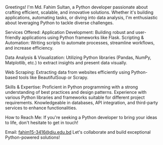 Greetings! I'm Md. Fahim Sultan, a Python developer passionate about crafting efficient, scalable, and innovative solutions. Whether it's building applications, automating tasks, or diving into data analysis, I'm enthusiastic about leveraging Python to tackle diverse challenges.

Services Offered:
Application Development: Building robust and user-friendly applications using Python frameworks like Flask.
Scripting & Automation: Writing scripts to automate processes, streamline workflows, and increase efficiency.


Data Analysis & Visualization: 
Utilizing Python libraries (Pandas, NumPy, Matplotlib, etc.) to extract insights and present data visually.

Web Scraping: 
Extracting data from websites efficiently using Python-based tools like BeautifulSoup or Scrapy.

Skills & Expertise:
Proficient in Python programming with a strong understanding of best practices and design patterns.
Experience with various Python libraries and frameworks suitable for different project requirements.
Knowledgeable in databases, API integration, and third-party services to enhance functionalities.

How to Reach Me:
If you're seeking a Python developer to bring your ideas to life, don't hesitate to get in touch!

Email: fahim15-3416@diu.edu.bd
Let's collaborate and build exceptional Python-powered solutions!
